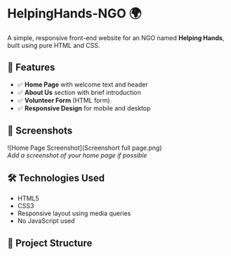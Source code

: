 # HelpingHands-NGO 🌍

A simple, responsive front-end website for an NGO named **Helping Hands**, built using pure HTML and CSS.

## 🌟 Features

- ✅ **Home Page** with welcome text and header
- ✅ **About Us** section with brief introduction
- ✅ **Volunteer Form** (HTML form)
- ✅ **Responsive Design** for mobile and desktop

## 📸 Screenshots

![Home Page Screenshot](Screenshort full page.png)  
_Add a screenshot of your home page if possible_

## 🛠️ Technologies Used

- HTML5  
- CSS3  
- Responsive layout using media queries  
- No JavaScript used

## 📂 Project Structure


